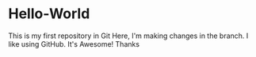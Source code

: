 # Hello-World
This is my first repository in Git
Here, I'm making changes in the branch. I like using GitHub. It's Awesome!
Thanks
